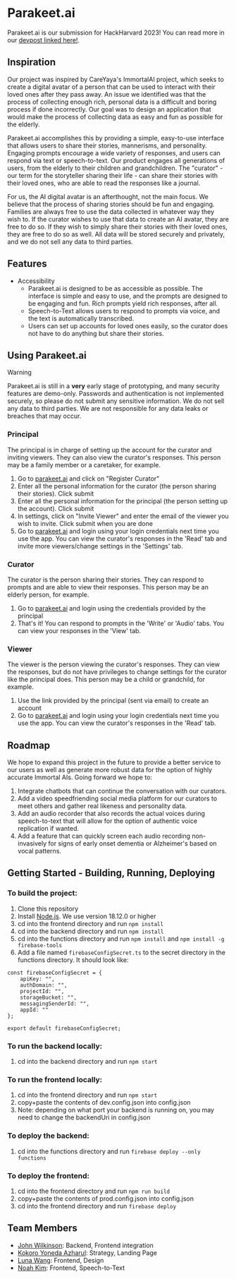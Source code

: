 # Parakeet.ai
Parakeet.ai is our submission for HackHarvard 2023! You can read more in our [devpost linked here!](https://devpost.com/software/parakeet-ai).

## Inspiration
Our project was inspired by CareYaya's ImmortalAI project, which seeks to create a digital avatar of a person that can be used to interact with their loved ones after they pass away. An issue we identified was that the process of collecting enough rich, personal data is a difficult and boring process if done incorrectly. Our goal was to design an application that would make the process of collecting data as easy and fun as possible for the elderly. 

Parakeet.ai accomplishes this by providing a simple, easy-to-use interface that allows users to share their stories, mannerisms, and personality. Engaging prompts encourage a wide variety of responses, and users can respond via text or speech-to-text. Our product engages all generations of users, from the elderly to their children and grandchildren. The "curator" - our term for the storyteller sharing their life - can share their stories with their loved ones, who are able to read the responses like a journal. 

For us, the AI digital avatar is an afterthought, not the main focus. We believe that the process of sharing stories should be fun and engaging. Families are always free to use the data collected in whatever way they wish to. If the curator wishes to use that data to create an AI avatar, they are free to do so. If they wish to simply share their stories with their loved ones, they are free to do so as well. All data will be stored securely and privately, and we do not sell any data to third parties.

## Features
- Accessibility
    - Parakeet.ai is designed to be as accessible as possible. The interface is simple and easy to use, and the prompts are designed to be engaging and fun. Rich prompts yield rich responses, after all.
    - Speech-to-Text allows users to respond to prompts via voice, and the text is automatically transcribed.
    - Users can set up accounts for loved ones easily, so the curator does not have to do anything but share their stories.

## Using Parakeet.ai
> [!WARNING]
> Parakeet.ai is still in a **very** early stage of prototyping, and many security features are demo-only. Passwords and authentication is not implemented securely, so please do not submit any sensitive information. We do not sell any data to third parties. We are not responsible for any data leaks or breaches that may occur.

### Principal
The principal is in charge of setting up the account for the curator and inviting viewers. They can also view the curator's responses. This person may be a family member or a caretaker, for example.
1. Go to [parakeet.ai](https://parakeet-5e1a9.web.app/) and click on "Register Curator" 
2. Enter all the personal information for the curator (the person sharing their stories). Click submit
3. Enter all the personal information for the principal (the person setting up the account). Click submit
4. In settings, click on "Invite Viewer" and enter the email of the viewer you wish to invite. Click submit when you are done
5. Go to [parakeet.ai](https://parakeet-5e1a9.web.app/) and login using your login credentials next time you use the app. You can view the curator's responses in the 'Read' tab and invite more viewers/change settings in the 'Settings' tab.

### Curator
The curator is the person sharing their stories. They can respond to prompts and are able to view their responses. This person may be an elderly person, for example.
1. Go to [parakeet.ai](https://parakeet-5e1a9.web.app/) and login using the credentials provided by the principal
2. That's it! You can respond to prompts in the 'Write' or 'Audio' tabs. You can view your responses in the 'View' tab.

### Viewer
The viewer is the person viewing the curator's responses. They can view the responses, but do not have privileges to change settings for the curator like the principal does. This person may be a child or grandchild, for example.
1. Use the link provided by the principal (sent via email) to create an account
2. Go to [parakeet.ai](https://parakeet-5e1a9.web.app/) and login using your login credentials next time you use the app. You can view the curator's responses in the 'Read' tab.



## Roadmap
We hope to expand this project in the future to provide a better service to our users as well as generate more robust data for the option of highly accurate Immortal AIs. 
Going forward we hope to:
1. Integrate chatbots that can continue the conversation with our curators.
2. Add a video speedfriending social media platform for our curators to meet others and gather real likeness and personality data.
3. Add an audio recorder that also records the actual voices during speech-to-text that will allow for the option of authentic voice replication if wanted.
4. Add a feature that can quickly screen each audio recording non-invasively for signs of early onset dementia or Alzheimer's based on vocal patterns.



## Getting Started - Building, Running, Deploying
### To build the project:
1. Clone this repository
2. Install [Node.js](https://nodejs.org/en/download/). We use version 18.12.0 or higher
3. cd into the frontend directory and run `npm install`
4. cd into the backend directory and run `npm install`
5. cd into the functions directory and run `npm install` and `npm install -g firebase-tools`
6. Add a file named `firebaseConfigSecret.ts` to the secret directory in the functions directory. It should look like:
```
const firebaseConfigSecret = {
    apiKey: "",
    authDomain: "",
    projectId: "",
    storageBucket: "",
    messagingSenderId: "",
    appId: ""
};

export default firebaseConfigSecret;
```

### To run the backend locally:
1. cd into the backend directory and run `npm start`

### To run the frontend locally:
1. cd into the frontend directory and run `npm start`
2. copy+paste the contents of dev.config.json into config.json
3. Note: depending on what port your backend is running on, you may need to change the backendUri in config.json

### To deploy the backend:
1. cd into the functions directory and run `firebase deploy --only functions`

### To deploy the frontend:
1. cd into the frontend directory and run `npm run build`
2. copy+paste the contents of prod.config.json into config.json
2. cd into the frontend directory and run `firebase deploy`


## Team Members
- [John Wilkinson](https://www.linkedin.com/in/john-wilkinson2025/): Backend, Frontend integration
- [Kokoro Yoneda Azharul](https://www.linkedin.com/in/kokoroazharul/): Strategy, Landing Page
- [Luna Wang](https://www.linkedin.com/in/luna-wang-a24003290/): Frontend, Design
- [Noah Kim](https://www.linkedin.com/in/noah-kim-4a9b89228/): Frontend, Speech-to-Text

